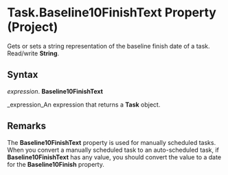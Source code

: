 
# Task.Baseline10FinishText Property (Project)

Gets or sets a string representation of the baseline finish date of a task. Read/write  **String**.


## Syntax

 _expression_. **Baseline10FinishText**

 _expression_An expression that returns a  **Task** object.


## Remarks

The  **Baseline10FinishText** property is used for manually scheduled tasks. When you convert a manually scheduled task to an auto-scheduled task, if **Baseline10FinishText** has any value, you should convert the value to a date for the **Baseline10Finish** property.


